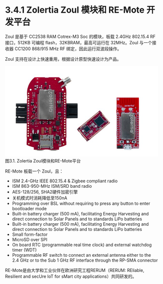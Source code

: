 # 3.4.1 Zolertia Zoul 模块和 RE-Mote 开发平台

Zoul 是基于 CC2538 RAM Cotrex-M3 Soc 的模块，板载 2.4GHz 802.15.4 RF 接口，512KB 可编程 flash，32KBRAM，最高可运行在 32MHz。Zoul 与一个接收器 CC1200 868/915 MHz RF 绑定，因此运行双波段操作。

Zoul 支持在设计上快速重用，根据设计原型快速设计为产品。

![](../../.gitbook/assets/image001.jpg)图3.1. Zolertia Zoul模块和RE-Mote平台

RE-Mote 板载一个 Zoul，且：

* ISM 2.4-GHz IEEE 802.15.4 & Zigbee compliant radio
* ISM 863-950-MHz ISM/SRD band radio
* AES-128/256, SHA2硬件加密引擎
* 关机模式时消耗降低至150nA
* Programming over BSL without requiring to press any button to enter bootloader mode
* Built-in battery charger \(500 mA\), facilitating Energy Harvesting and direct connection to Solar Panels and to standards LiPo batteries
* Built-in battery charger \(500 mA\), facilitating Energy Harvesting and direct connection to Solar Panels and to standards LiPo batteries
* Small form-factor
* MicroSD over SPI
* On board RTC \(programmable real time clock\) and external watchdog timer \(WDT\)
* Programmable RF switch to connect an external antenna either to the 2.4 GHz or to the Sub 1 GHz RF interface through the RP-SMA connector

RE-Mote是由大学和工业伙伴在欧洲研究工程RERUM（RERUM: REliable, Resilient and secUre IoT for sMart city applications）共同研发的。

